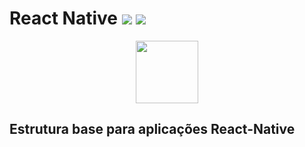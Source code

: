 # React Native ![](https://img.shields.io/badge/React%20Native-0.61.5-blue) ![](https://img.shields.io/badge/React-16.9.0-brightgreen)

<p align="center">
 <img src="https://camo.githubusercontent.com/0cd910e76658429374539a8d72a0608783918aae/68747470733a2f2f7261776769742e636f6d2f676f72616e67616a69632f72656163742d69636f6e732f6d61737465722f72656163742d69636f6e732e737667" width="100">
</p>

## Estrutura base para aplicações React-Native
